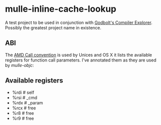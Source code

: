 # mulle-inline-cache-lookup

A test project to be used in conjunction with
[Godbolt's Compiler Explorer](https://godbolt.org). Possibly the greatest
project name in existence.




## ABI

The [AMD Call convention](//refspecs.linuxbase.org/elf/x86-64-abi-0.99.pdf)
is used by Unices and OS X it lists the available registers for function
call parameters. I've annotated them as they are used by *mulle-objc*:


## Available registers

* %rdi  # self
* %rsi  # _cmd
* %rdx  # _param
* %rcx  # free
* %r8   # free
* %r9   # free
